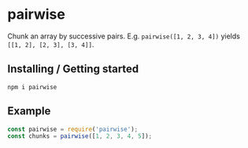 # pairwise

Chunk an array by successive pairs.
E.g. `pairwise([1, 2, 3, 4])` yields `[[1, 2], [2, 3], [3, 4]]`.

## Installing / Getting started

`npm i pairwise`

## Example

```js
const pairwise = require('pairwise');
const chunks = pairwise([1, 2, 3, 4, 5]);
```